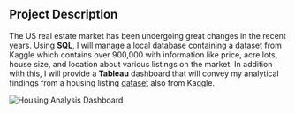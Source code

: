 ## Project Description
The US real estate market has been undergoing great changes in the recent years. Using **SQL**, I will manage a local database containing a [dataset](https://www.kaggle.com/datasets/ahmedshahriarsakib/usa-real-estate-dataset) from Kaggle which contains over 900,000 with information like price, acre lots, house size, and location about various listings on the market. In addition with this, I will provide a **Tableau** dashboard that will convey my analytical findings from a housing listing [dataset](https://www.kaggle.com/datasets/austinreese/usa-housing-listings) also from Kaggle.

![Housing Analysis Dashboard](https://github.com/etflores1/Real-Estate-Database-Cleaning-and-Querying/assets/110417575/9d5599a6-027c-4e26-bc7a-2e82fa81623b)
